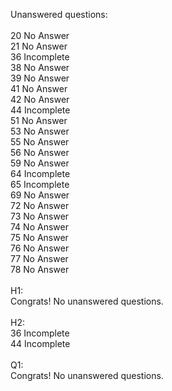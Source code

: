 Unanswered questions:<br /><br />20 No Answer<br />21 No Answer<br />36 Incomplete<br />38 No Answer<br />39 No Answer<br />41 No Answer<br />42 No Answer<br />44 Incomplete<br />51 No Answer<br />53 No Answer<br />55 No Answer<br />56 No Answer<br />59 No Answer<br />64 Incomplete<br />65 Incomplete<br />69 No Answer<br />72 No Answer<br />73 No Answer<br />74 No Answer<br />75 No Answer<br />76 No Answer<br />77 No Answer<br />78 No Answer<br /><br />H1:<br />Congrats! No unanswered questions.<br /><br />H2:<br />36 Incomplete<br />44 Incomplete<br /><br />Q1:<br />Congrats! No unanswered questions.<br /><br />